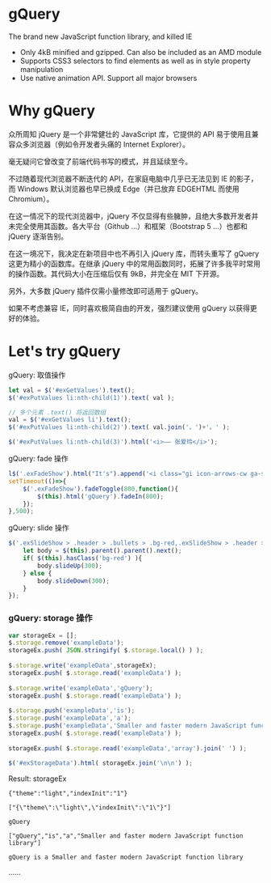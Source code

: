 # gQuery
The brand new JavaScript function library, and killed IE
- Only 4kB minified and gzipped. Can also be included as an AMD module
- Supports CSS3 selectors to find elements as well as in style property manipulation
- Use native animation API. Support all major browsers

# Why gQuery
众所周知 jQuery 是一个非常健壮的 JavaScript 库，它提供的 API 易于使用且兼容众多浏览器（例如令开发者头痛的 Internet Explorer）。

毫无疑问它曾改变了前端代码书写的模式，并且延续至今。

不过随着现代浏览器不断迭代的 API，在家庭电脑中几乎已无法见到 IE 的影子，而 Windows 默认浏览器也早已换成 Edge（并已放弃 EDGEHTML 而使用 Chromium）。

在这一情况下的现代浏览器中，jQuery 不仅显得有些臃肿，且绝大多数开发者并未完全使用其函数。各大平台（Github ...）和框架（Bootstrap 5 ...）也都和 jQuery 逐渐告别。

在这一境况下，我决定在新项目中也不再引入 jQuery 库，而转头重写了 gQuery 这更为精小的函数库。在继承 jQuery 中的常用函数同时，拓展了许多我平时常用的操作函数。其代码大小在压缩后仅有 9kB，并完全在 MIT 下开源。

另外，大多数 jQuery 插件仅需小量修改即可适用于 gQuery。

如果不考虑兼容 IE，同时喜欢极简自由的开发，强烈建议使用 gQuery 以获得更好的体验。



# Let's try gQuery
gQuery: 取值操作
```JavaScript
let val = $('#exGetValues').text();
$('#exPutValues li:nth-child(1)').text( val );

// 多个元素 .text() 将返回数组
val = $('#exGetValues li').text();
$('#exPutValues li:nth-child(2)').text( val.join('，')+'。' );

$('#exPutValues li:nth-child(3)').html('<i>—— 张爱玲</i>');
```
gQuery: fade 操作
```JavaScript
l$('.exFadeShow').html("It's").append('<i class="gi icon-arrows-cw ga-spin ml-2">');
setTimeout(()=>{
	$('.exFadeShow').fadeToggle(800,function(){
		$(this).html('gQuery').fadeIn(800);
	});
},500);
```
gQuery: slide 操作
```JavaScript
$('.exSlideShow > .header > .bullets > .bg-red,.exSlideShow > .header > .bullets > .bg-green').off('click').on('click',function(){
	let body = $(this).parent().parent().next();
	if( $(this).hasClass('bg-red') ){
		body.slideUp(300);
	} else {
		body.slideDown(300);
	}
});
```
### gQuery: storage 操作
```JavaScript
var storageEx = [];
$.storage.remove('exampleData');
storageEx.push( JSON.stringify( $.storage.local() ) );
 
$.storage.write('exampleData',storageEx);
storageEx.push( $.storage.read('exampleData') );
 
$.storage.write('exampleData','gQuery');
storageEx.push( $.storage.read('exampleData') );
 
$.storage.push('exampleData','is');
$.storage.push('exampleData','a');
$.storage.push('exampleData','Smaller and faster modern JavaScript function library');
storageEx.push( $.storage.read('exampleData') );
 
storageEx.push( $.storage.read('exampleData','array').join(' ') );
 
$('#exStorageData').html( storageEx.join('\n\n') );
```
Result: storageEx
```
{"theme":"light","indexInit":"1"}

["{\"theme\":\"light\",\"indexInit\":\"1\"}"]

gQuery

["gQuery","is","a","Smaller and faster modern JavaScript function library"]

gQuery is a Smaller and faster modern JavaScript function library
```


......
